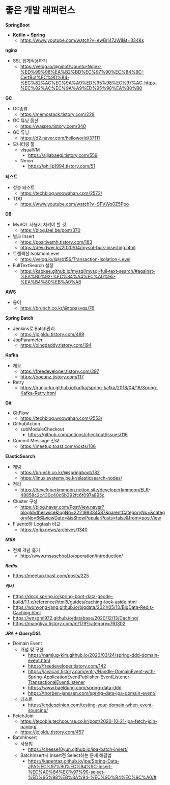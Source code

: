# 좋은 개발 래퍼런스

**SpringBoot**
- **Kotlin + Spring**
    - https://www.youtube.com/watch?v=ewBri47JWII&t=3348s

**nginx**
- SSL 쉽게적용하기
    - https://velog.io/@pinot/Ubuntu-Nginx-%ED%99%98%EA%B2%BD%EC%97%90%EC%84%9C-CertBot%EC%9D%84-%EC%82%AC%EC%9A%A9%ED%95%98%EC%97%AC-https-%EC%82%AC%EC%9A%A9%ED%95%98%EA%B8%B0   

**GC**
- GC종류
    - https://memostack.tistory.com/229
- GC 튜닝 옵션
    - https://waspro.tistory.com/340
- GC 튜닝
    - https://d2.naver.com/helloworld/37111
- 모니터링 툴
    - visualVM
        - https://aljjabaegi.tistory.com/559
    - Nmon
        - https://philip1994.tistory.com/51

**테스트**
- 성능 테스트
    - https://techblog.woowahan.com/2572/
- TDD
    - https://www.youtube.com/watch?v=SFVWo0Z5Ppo

**DB**
- MySQL 사용시 지켜야 할 것
    - https://blog.lael.be/post/370
- 벌크 Insert
    - https://positivemh.tistory.com/183
    - https://dev.dwer.kr/2020/04/mysql-bulk-inserting.html
- 트랜잭션 IsolationLevel
    - https://velog.io/@lsb156/Transaction-Isolation-Level
- FullTextSearch 설정
    - https://kabkee.github.io/mysql/mysql-full-text-search/#against-%EA%B0%92-%EC%84%A4%EC%A0%95-%EA%B4%80%EB%A0%A8 

**AWS**
- 용어
    - https://brunch.co.kr/@topasvga/76
    
**Spring Batch**
- Jenkins로 Batch관리
    - https://jojoldu.tistory.com/489
- JopParameter
    - https://oingdaddy.tistory.com/194
    
**Kafka**
- 개요
    - https://freedeveloper.tistory.com/397
    - https://ooeunz.tistory.com/117
- Retry
    - https://gunju-ko.github.io/kafka/spring-kafka/2018/04/16/Spring-Kafka-Retry.html
    
**Git**
- GitFlow
    - https://techblog.woowahan.com/2553/
- GithubAction
    - subModuleCheckout
        - https://github.com/actions/checkout/issues/116 
- Commit Message 전략
    - https://meetup.toast.com/posts/106 
    
**ElasticSearch**
- 개념
    - https://brunch.co.kr/@springboot/182
    - https://linux.systemv.pe.kr/elasticsearch-nodes/
- 정리
    - https://developerkmmoon.notion.site/developerkmmoon/ELK-48858c2c430c40c6b392fc6f097a895c
- Cluster 구성
    - https://blog.naver.com/PostView.naver?blogId=theswice&logNo=222198334587&parentCategoryNo=&categoryNo=66&viewDate=&isShowPopularPosts=false&from=postView
- Fluentd와 Logtash 비교
    - https://grip.news/archives/1340

***MSA***
- 전체 개념 훑기
    - http://www.msaschool.io/operation/introduction/

***Redis***
- https://meetup.toast.com/posts/225
      
***캐시*** 
- https://docs.spring.io/spring-boot-data-geode-build/1.1.x/reference/html5/guides/caching-look-aside.html
- https://wonyong-jang.github.io/bigdata/2021/05/10/BigData-Redis-Caching.html
- https://wnsgml972.github.io/database/2020/12/13/Caching/
- https://mangkyu.tistory.com/m/179?category=761302

***JPA + QueryDSL***
- Domain Event
    - 개념 및 구현
        - https://namjug-kim.github.io/2020/03/24/spring-ddd-domain-event.html
        - https://freedeveloper.tistory.com/142
        - https://javacan.tistory.com/entry/Handle-DomainEvent-with-Spring-ApplicationEventPublisher-EventListener-TransactionalEventListener
        - https://www.baeldung.com/spring-data-ddd
        - https://thorben-janssen.com/spring-data-jpa-domain-event/
    - 테스트
        - https://codeopinion.com/testing-your-domain-when-event-sourcing/ 
- FetchJoin
  - https://tecoble.techcourse.co.kr/post/2020-10-21-jpa-fetch-join-paging/
  - https://jojoldu.tistory.com/457
- BatchInsert
    - 사용법    
        - https://cheese10yun.github.io/jpa-batch-insert/
    - BatchInsert시 Insert전 Select하는 문제 해결법
        - https://kapentaz.github.io/jpa/Spring-Data-JPA%EC%97%90%EC%84%9C-insert-%EC%A0%84%EC%97%90-select-%ED%95%98%EB%8A%94-%EC%9D%B4%EC%9C%A0/#
